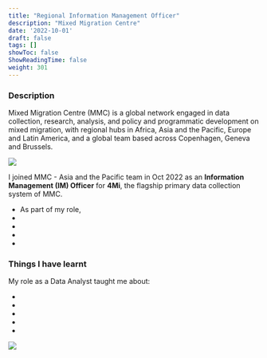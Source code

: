```yaml
---
title: "Regional Information Management Officer"
description: "Mixed Migration Centre"
date: '2022-10-01'
draft: false
tags: []
showToc: false
ShowReadingTime: false
weight: 301
--- 
```


### Description

Mixed Migration Centre (MMC) is a global network engaged in data collection, research, analysis, and policy and programmatic development on mixed migration, with regional hubs in Africa, Asia and the Pacific, Europe and Latin America, and a global team based across Copenhagen, Geneva and Brussels.

 ![](/experience/tsa/cerner.jpeg)

  I joined MMC - Asia and the Pacific team in Oct 2022 as an **Information Management (IM) Officer** for **4Mi**, the flagship primary data collection system of MMC.

 - As part of my role,
 - 
 - 
 - 
 - 

### Things I have learnt

My role as a Data Analyst taught me about:

 -
 -
 - 
 - 
 - 

![](/experience/tsa/cerner_ehr.jpg)